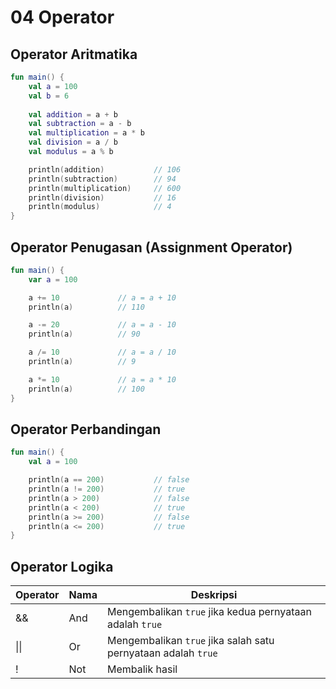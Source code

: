 # 04 Operator
## Operator Aritmatika

```kotlin
fun main() {
    val a = 100
    val b = 6
    
    val addition = a + b
    val subtraction = a - b
    val multiplication = a * b
    val division = a / b
    val modulus = a % b

    println(addition)           // 106
    println(subtraction)        // 94
    println(multiplication)     // 600
    println(division)           // 16
    println(modulus)            // 4
}
```

## Operator Penugasan (Assignment Operator)
```kotlin
fun main() {
    var a = 100

    a += 10             // a = a + 10
    println(a)          // 110

    a -= 20             // a = a - 10
    println(a)          // 90

    a /= 10             // a = a / 10
    println(a)          // 9

    a *= 10             // a = a * 10
    println(a)          // 100
}
```

## Operator Perbandingan
```kotlin
fun main() {
    val a = 100

    println(a == 200)           // false
    println(a != 200)           // true
    println(a > 200)            // false
    println(a < 200)            // true
    println(a >= 200)           // false
    println(a <= 200)           // true
}
```

## Operator Logika
| Operator     | Nama | Deskripsi                                                     |
| ------------ | ---- | ------------------------------------------------------------- |
| &&           | And  | Mengembalikan `true` jika kedua pernyataan adalah `true`      |
| &#124;&#124; | Or   | Mengembalikan `true` jika salah satu pernyataan adalah `true` |
| !            | Not  | Membalik hasil                                                |